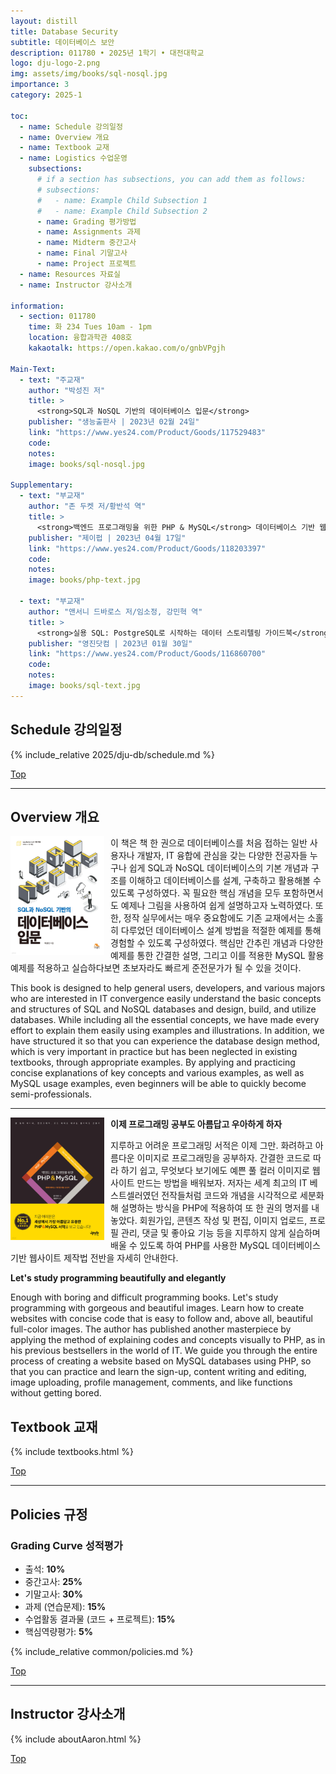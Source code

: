 ```yaml
---
layout: distill
title: Database Security
subtitle: 데이터베이스 보안
description: 011780 • 2025년 1학기 • 대전대학교
logo: dju-logo-2.png
img: assets/img/books/sql-nosql.jpg
importance: 3
category: 2025-1

toc:
  - name: Schedule 강의일정
  - name: Overview 개요
  - name: Textbook 교재
  - name: Logistics 수업운영
    subsections:
      # if a section has subsections, you can add them as follows:
      # subsections:
      #   - name: Example Child Subsection 1
      #   - name: Example Child Subsection 2
      - name: Grading 평가방법
      - name: Assignments 과제
      - name: Midterm 중간고사
      - name: Final 기말고사
      - name: Project 프로젝트
  - name: Resources 자료실
  - name: Instructor 강사소개

information:
  - section: 011780
    time: 화 234 Tues 10am - 1pm
    location: 융합과학관 408호
    kakaotalk: https://open.kakao.com/o/gnbVPgjh

Main-Text:
  - text: "주교재"
    author: "박성진 저"
    title: >
      <strong>SQL과 NoSQL 기반의 데이터베이스 입문</strong>
    publisher: "생능출판사 | 2023년 02월 24일"
    link: "https://www.yes24.com/Product/Goods/117529483"
    code:
    notes:
    image: books/sql-nosql.jpg

Supplementary:
  - text: "부교재"
    author: "존 두켓 저/황반석 역"
    title: >
      <strong>백엔드 프로그래밍을 위한 PHP & MySQL</strong> 데이터베이스 기반 웹 개발 교과서
    publisher: "제이펍 | 2023년 04월 17일"
    link: "https://www.yes24.com/Product/Goods/118203397"
    code:
    notes:
    image: books/php-text.jpg

  - text: "부교재"
    author: "앤서니 드바로스 저/임소정, 강민혁 역"
    title: >
      <strong>실용 SQL: PostgreSQL로 시작하는 데이터 스토리텔링 가이드북</strong>
    publisher: "영진닷컴 | 2023년 01월 30일"
    link: "https://www.yes24.com/Product/Goods/116860700"
    code:
    notes:
    image: books/sql-text.jpg
---
```


## Schedule 강의일정

{% include_relative 2025/dju-db/schedule.md %}

<a class="btncv" href="#">Top</a>

---

## Overview 개요

<img style="float: left; width: 150px; margin: 0 10px 10px 0;" src="/assets/img/books/sql-nosql.jpg" />

이 책은 책 한 권으로 데이터베이스를 처음 접하는 일반 사용자나 개발자, IT 융합에 관심을 갖는 다양한 전공자들 누구나 쉽게 SQL과 NoSQL 데이터베이스의 기본 개념과 구조를 이해하고 데이터베이스를 설계, 구축하고 활용해볼 수 있도록 구성하였다. 꼭 필요한 핵심 개념을 모두 포함하면서도 예제나 그림을 사용하여 쉽게 설명하고자 노력하였다. 또한, 정작 실무에서는 매우 중요함에도 기존 교재에서는 소홀히 다루었던 데이터베이스 설계 방법을 적절한 예제를 통해 경험할 수 있도록 구성하였다. 핵심만 간추린 개념과 다양한 예제를 통한 간결한 설명, 그리고 이를 적용한 MySQL 활용 예제를 적용하고 실습하다보면 초보자라도 빠르게 준전문가가 될 수 있을 것이다.

This book is designed to help general users, developers, and various majors who are interested in IT convergence easily understand the basic concepts and structures of SQL and NoSQL databases and design, build, and utilize databases. While including all the essential concepts, we have made every effort to explain them easily using examples and illustrations. In addition, we have structured it so that you can experience the database design method, which is very important in practice but has been neglected in existing textbooks, through appropriate examples. By applying and practicing concise explanations of key concepts and various examples, as well as MySQL usage examples, even beginners will be able to quickly become semi-professionals.

---

<img style="float: left; width: 150px; margin: 0 10px 10px 0;" src="/assets/img/books/php-text.jpg" />

**이제 프로그래밍 공부도 아름답고 우아하게 하자**

지루하고 어려운 프로그래밍 서적은 이제 그만. 화려하고 아름다운 이미지로 프로그래밍을 공부하자. 간결한 코드로 따라 하기 쉽고, 무엇보다 보기에도 예쁜 풀 컬러 이미지로 웹사이트 만드는 방법을 배워보자. 저자는 세계 최고의 IT 베스트셀러였던 전작들처럼 코드와 개념을 시각적으로 세분화해 설명하는 방식을 PHP에 적용하여 또 한 권의 명저를 내놓았다. 회원가입, 콘텐츠 작성 및 편집, 이미지 업로드, 프로필 관리, 댓글 및 좋아요 기능 등을 지루하지 않게 실습하며 배울 수 있도록 하여 PHP를 사용한 MySQL 데이터베이스 기반 웹사이트 제작법 전반을 자세히 안내한다.

**Let's study programming beautifully and elegantly**

Enough with boring and difficult programming books. Let's study programming with gorgeous and beautiful images. Learn how to create websites with concise code that is easy to follow and, above all, beautiful full-color images. The author has published another masterpiece by applying the method of explaining codes and concepts visually to PHP, as in his previous bestsellers in the world of IT. We guide you through the entire process of creating a website based on MySQL databases using PHP, so that you can practice and learn the sign-up, content writing and editing, image uploading, profile management, comments, and like functions without getting bored.

## Textbook 교재

{% include textbooks.html %}

<a class="btncv" href="#">Top</a>

---

## Policies 규정

### Grading Curve 성적평가

- 출석: **10%**
- 중간고사: **25%**
- 기말고사: **30%**
- 과제 (연습문제): **15%**
- 수업활동 결과물 (코드 + 프로젝트): **15%**
- 핵심역량평가: **5%**

{% include_relative common/policies.md %}

<a class="btncv" href="#">Top</a>

---

## Instructor 강사소개

{% include aboutAaron.html %}

<a class="btncv" href="#">Top</a>
